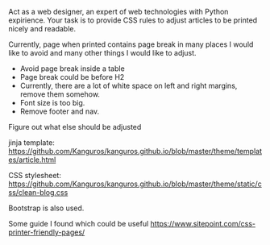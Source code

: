 Act as a web designer, an expert of web technologies with Python expirience. Your task is to provide CSS rules to adjust articles to be printed nicely and readable.

Currently, page when printed contains page break in many places I would like to avoid and many other things I would like to adjust.

- Avoid page break inside a table
- Page break could be before H2
- Currently, there are a lot of white space on left and right margins, remove them somehow.
- Font size is too big.
- Remove footer and nav.

Figure out what else should be adjusted

jinja template:
https://github.com/Kanguros/kanguros.github.io/blob/master/theme/templates/article.html

CSS stylesheet:
https://github.com/Kanguros/kanguros.github.io/blob/master/theme/static/css/clean-blog.css

Bootstrap is also used.

Some guide I found which could be useful https://www.sitepoint.com/css-printer-friendly-pages/
